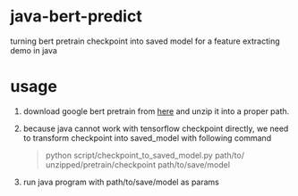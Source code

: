 # java-bert-predict
turning bert pretrain checkpoint into saved model for a feature extracting demo in java

# usage

1. download google bert pretrain from [here](https://storage.googleapis.com/bert_models/2018_11_03/multilingual_L-12_H-768_A-12.zip) and unzip it into a proper path.

2. because java cannot work with tensorflow checkpoint directly, we need to transform checkpoint into saved_model with following command 
	> python script/checkpoint_to_saved_model.py path/to/		unzipped/pretrain/checkpoint path/to/save/model

1. run java program with path/to/save/model as params


